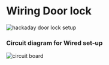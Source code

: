 # Wiring Door lock
![hackaday door lock setup](https://cloud.githubusercontent.com/assets/28270453/25916140/a1432bd6-3591-11e7-9bcd-a0d675f948c2.png)

### Circuit diagram for Wired set-up
![circuit board](https://cloud.githubusercontent.com/assets/28270453/25964634/8fbca87a-3653-11e7-93fd-f7352790c0fc.jpg)
